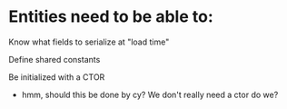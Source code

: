 


# Entities need to be able to:

Know what fields to serialize at "load time"



Define shared constants


Be initialized with a CTOR
- hmm, should this be done by cy? We don't really need a ctor do we?

